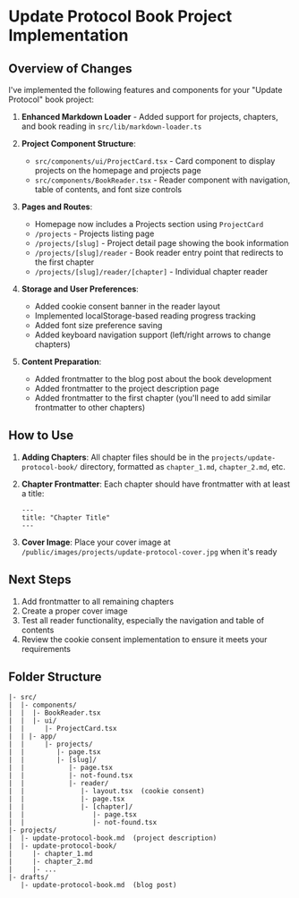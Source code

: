 # Update Protocol Book Project Implementation

## Overview of Changes

I've implemented the following features and components for your "Update Protocol" book project:

1. **Enhanced Markdown Loader** - Added support for projects, chapters, and book reading in `src/lib/markdown-loader.ts`

2. **Project Component Structure**:
   - `src/components/ui/ProjectCard.tsx` - Card component to display projects on the homepage and projects page
   - `src/components/BookReader.tsx` - Reader component with navigation, table of contents, and font size controls

3. **Pages and Routes**:
   - Homepage now includes a Projects section using `ProjectCard`
   - `/projects` - Projects listing page
   - `/projects/[slug]` - Project detail page showing the book information
   - `/projects/[slug]/reader` - Book reader entry point that redirects to the first chapter
   - `/projects/[slug]/reader/[chapter]` - Individual chapter reader

4. **Storage and User Preferences**:
   - Added cookie consent banner in the reader layout 
   - Implemented localStorage-based reading progress tracking
   - Added font size preference saving
   - Added keyboard navigation support (left/right arrows to change chapters)

5. **Content Preparation**:
   - Added frontmatter to the blog post about the book development
   - Added frontmatter to the project description page
   - Added frontmatter to the first chapter (you'll need to add similar frontmatter to other chapters)

## How to Use

1. **Adding Chapters**: All chapter files should be in the `projects/update-protocol-book/` directory, formatted as `chapter_1.md`, `chapter_2.md`, etc.

2. **Chapter Frontmatter**: Each chapter should have frontmatter with at least a title:
   ```
   ---
   title: "Chapter Title"
   ---
   ```

3. **Cover Image**: Place your cover image at `/public/images/projects/update-protocol-cover.jpg` when it's ready

## Next Steps

1. Add frontmatter to all remaining chapters
2. Create a proper cover image
3. Test all reader functionality, especially the navigation and table of contents
4. Review the cookie consent implementation to ensure it meets your requirements

## Folder Structure

```
|- src/
|  |- components/
|  |  |- BookReader.tsx
|  |  |- ui/
|  |     |- ProjectCard.tsx
|  | |- app/
|  |     |- projects/
|  |        |- page.tsx  
|  |        |- [slug]/
|  |           |- page.tsx
|  |           |- not-found.tsx
|  |           |- reader/
|  |              |- layout.tsx  (cookie consent)
|  |              |- page.tsx
|  |              |- [chapter]/
|  |                 |- page.tsx
|  |                 |- not-found.tsx
|- projects/
|  |- update-protocol-book.md  (project description)
|  |- update-protocol-book/
|     |- chapter_1.md
|     |- chapter_2.md
|     |- ...
|- drafts/
   |- update-protocol-book.md  (blog post)
``` 